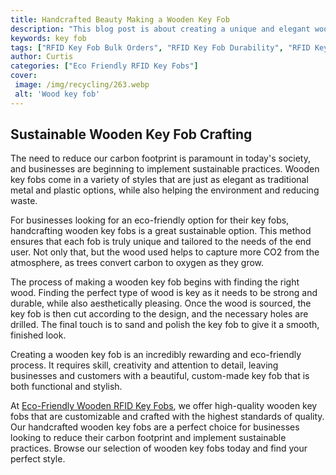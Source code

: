 ```yaml
---
title: Handcrafted Beauty Making a Wooden Key Fob
description: "This blog post is about creating a unique and elegant wooden key fob that is completely handcrafted Learn the step-by-step process of creating a beautiful accessory that is sure to impress any audience"
keywords: key fob
tags: ["RFID Key Fob Bulk Orders", "RFID Key Fob Durability", "RFID Key Fob Applications", "RFID Key Fob Integration", "RFID Key Fob Support"]
author: Curtis
categories: ["Eco Friendly RFID Key Fobs"]
cover: 
 image: /img/recycling/263.webp
 alt: 'Wood key fob'
---
```

## Sustainable Wooden Key Fob Crafting
The need to reduce our carbon footprint is paramount in today's society, and businesses are beginning to implement sustainable practices. Wooden key fobs come in a variety of styles that are just as elegant as traditional metal and plastic options, while also helping the environment and reducing waste.

For businesses looking for an eco-friendly option for their key fobs, handcrafting wooden key fobs is a great sustainable option. This method ensures that each fob is truly unique and tailored to the needs of the end user. Not only that, but the wood used helps to capture more CO2 from the atmosphere, as trees convert carbon to oxygen as they grow.

The process of making a wooden key fob begins with finding the right wood. Finding the perfect type of wood is key as it needs to be strong and durable, while also aesthetically pleasing. Once the wood is sourced, the key fob is then cut according to the design, and the necessary holes are drilled. The final touch is to sand and polish the key fob to give it a smooth, finished look.

Creating a wooden key fob is an incredibly rewarding and eco-friendly process. It requires skill, creativity and attention to detail, leaving businesses and customers with a beautiful, custom-made key fob that is both functional and stylish.

At [Eco-Friendly Wooden RFID Key Fobs](/eco-friendly-rfid-key-fobs), we offer high-quality wooden key fobs that are customizable and crafted with the highest standards of quality. Our handcrafted wooden key fobs are a perfect choice for businesses looking to reduce their carbon footprint and implement sustainable practices. Browse our selection of wooden key fobs today and find your perfect style.
